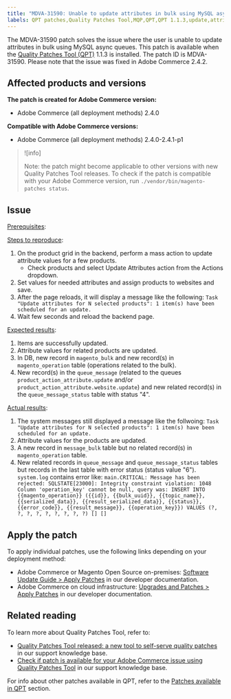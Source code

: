 ```yaml
---
title: "MDVA-31590: Unable to update attributes in bulk using MySQL async queues"
labels: QPT patches,Quality Patches Tool,MQP,QPT,QPT 1.1.3,update,attributes,MySQL,async queues,Adobe Commerce,on-premises,cloud infrastructure,2.4.0,2.4.0-p1,2.4.1,2.4.1-p1
---
```


The MDVA-31590 patch solves the issue where the user is unable to update attributes in bulk using MySQL async queues. This patch is available when the [Quality Patches Tool (QPT)](https://support.magento.com/hc/en-us/articles/360047139492) 1.1.3 is installed. The patch ID is MDVA-31590. Please note that the issue was fixed in Adobe Commerce 2.4.2.

## Affected products and versions

**The patch is created for Adobe Commerce version:**

* Adobe Commerce (all deployment methods) 2.4.0

**Compatible with Adobe Commerce versions:**

* Adobe Commerce (all deployment methods) 2.4.0-2.4.1-p1

>![info]
>
>Note: the patch might become applicable to other versions with new Quality Patches Tool releases. To check if the patch is compatible with your Adobe Commerce version, run `./vendor/bin/magento-patches status`.

## Issue

<ins>Prerequisites</ins>:


<ins>Steps to reproduce</ins>:

1. On the product grid in the backend, perform a mass action to update attribute values for a few products.
    * Check products and select Update Attributes action from the Actions dropdown.
1. Set values for needed attributes and assign products to websites and save.
1. After the page reloads, it will display a message like the following:
    `Task "Update attributes for N selected products": 1 item(s) have been scheduled for an update.`
1. Wait few seconds and reload the backend page.

<ins>Expected results</ins>:

1. Items are successfully updated.
1. Attribute values for related products are updated.
1. In DB, new record in `magento_bulk` and new record(s) in `magento_operation` table (operations related to the bulk).
1. New record(s) in the `queue_message` (related to the queues `product_action_attribute.update` and/or `product_action_attribute.website.update`) and new related record(s) in the `queue_message_status` table with status "4".

<ins>Actual results</ins>:

1. The system messages still displayed a message like the follwoing:
`Task "Update attributes for N selected products": 1 item(s) have been scheduled for an update.`
1. Attribute values for the products are updated.
1. A new record in `message_bulk` table but no related record(s) in `magento_operation` table.
1. New related records in `queue_message` and `queue_message_status` tables but records in the last table with error status (status value "6").
`system.log` contains error like:
 `main.CRITICAL: Message has been rejected: SQLSTATE[23000]: Integrity constraint violation: 1048 Column 'operation_key' cannot be null, query was: INSERT INTO {{magento_operation}} ({{id}}, {{bulk_uuid}}, {{topic_name}}, {{serialized_data}}, {{result_serialized_data}}, {{status}}, {{error_code}}, {{result_message}}, {{operation_key}}) VALUES (?, ?, ?, ?, ?, ?, ?, ?, ?) [] []`

## Apply the patch

To apply individual patches, use the following links depending on your deployment method:

* Adobe Commerce or Magento Open Source on-premises: [Software Update Guide > Apply Patches](https://devdocs.magento.com/guides/v2.4/comp-mgr/patching/mqp.html) in our developer documentation.
* Adobe Commerce on cloud infrastructure: [Upgrades and Patches > Apply Patches](https://devdocs.magento.com/cloud/project/project-patch.html) in our developer documentation.

## Related reading

To learn more about Quality Patches Tool, refer to:

* [Quality Patches Tool released: a new tool to self-serve quality patches](https://support.magento.com/hc/en-us/articles/360047139492) in our support knowledge base.
* [Check if patch is available for your Adobe Commerce issue using Quality Patches Tool](https://support.magento.com/hc/en-us/articles/360047125252) in our support knowledge base.

For info about other patches available in QPT, refer to the [Patches available in QPT](https://support.magento.com/hc/en-us/sections/360010506631-Patches-available-in-MQP-tool-) section.
